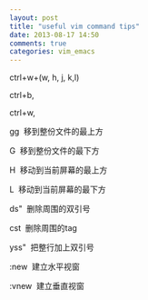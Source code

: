 ```yaml
---
layout: post
title: "useful vim command tips"
date: 2013-08-17 14:50
comments: true
categories: vim_emacs
---
```

ctrl+w+(w, h, j, k,l)

ctrl+b,

ctrl+w,

gg&nbsp;&nbsp;移到整份文件的最上方

G&nbsp;&nbsp;移到整份文件的最下方

H&nbsp;&nbsp;移动到当前屏幕的最上方

L&nbsp;&nbsp;移动到当前屏幕的最下方

ds"&nbsp;&nbsp;删除周围的双引号

cst&nbsp;&nbsp;删除周围的tag

yss"&nbsp;&nbsp;把整行加上双引号

:new&nbsp;&nbsp;建立水平视窗

:vnew&nbsp;&nbsp;建立垂直视窗




